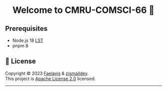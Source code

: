 <h1 align="center">Welcome to CMRU-COMSCI-66 👋</h1>

## Prerequisites

-   Node.js 18 [LST](https://nodejs.org/en/download)
-   pnpm 8

## 📝 License

Copyright © 2023 [Faelayis](https://github.com/Faelayis) & [zismaildev](https://github.com/ZismailDev).<br>
This project is [Apache License 2.0](https://github.com/Faelayis/CMRU-COMSCI-66/blob/main/LICENSE) licensed.

---

